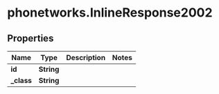# phonetworks.InlineResponse2002

## Properties
Name | Type | Description | Notes
------------ | ------------- | ------------- | -------------
**id** | **String** |  | 
**_class** | **String** |  | 


